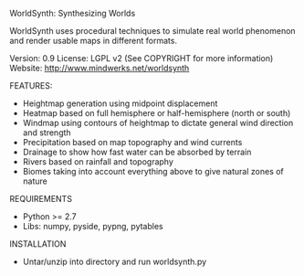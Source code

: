 WorldSynth: Synthesizing Worlds

WorldSynth uses procedural techniques to simulate real world phenomenon and render usable maps in different formats.

Version: 0.9 
License: LGPL v2 (See COPYRIGHT for more information) 
Website: http://www.mindwerks.net/worldsynth 

FEATURES:
* Heightmap generation using midpoint displacement
* Heatmap based on full hemisphere or half-hemisphere (north or south)
* Windmap using contours of heightmap to dictate general wind direction and strength
* Precipitation based on map topography and wind currents
* Drainage to show how fast water can be absorbed by terrain
* Rivers based on rainfall and topography
* Biomes taking into account everything above to give natural zones of nature

REQUIREMENTS
* Python >= 2.7
* Libs: numpy, pyside, pypng, pytables

INSTALLATION
* Untar/unzip into directory and run worldsynth.py

